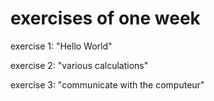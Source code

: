 # exercises of one week

exercise 1: "Hello World"

exercise 2: "various calculations"

exercise 3: "communicate with the computeur"

